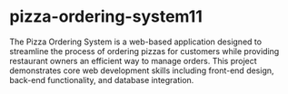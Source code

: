 # pizza-ordering-system11
The Pizza Ordering System is a web-based application designed to streamline the process of ordering pizzas for customers while providing restaurant owners an efficient way to manage orders. This project demonstrates core web development skills including front-end design, back-end functionality, and database integration.
